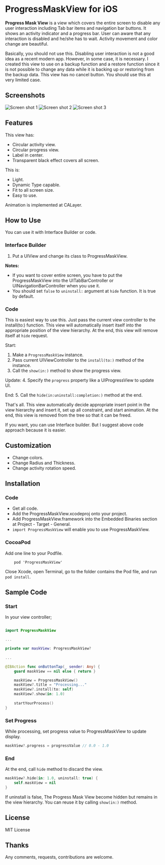 #  ProgressMaskView for iOS

**Progress Mask View** is a view which covers the entire screen to disable any user interaction including Tab bar items and navigation bar buttons. It shows an activity indicator and a progress bar. User can aware that any interaction is disabled and he/she has to wait. Activity movement and color change are beautiful.

Basically, you should not use this. Disabling user interaction is not a good idea as a recent modern app.
However, in some case, it is necessary. I created this view to use on a backup function and a restore function since it is not possible to change any data while it is backing up or restoring from the backup data. This view has no cancel button.
You should use this at very limited case.

## Screenshots
![Screen shot 1](./10fps.gif)
![Screen shot 2](./10fps-2.gif)
![Screen shot 3](./10fps-3.gif)

## Features
This view has:
 - Circular activity view.
 - Circular progress view.
 - Label in center.
 - Transparent black effect covers all screen.
 
This is:
 - Light.
 - Dynamic Type capable.
 - Fit to all screen size.
 - Easy to use.

Animation is implemented at CALayer.

## How to Use

You can use it with Interface Builder or code.
### Interface Builder
1. Put a UIView and change its class to ProgressMaskView.

**Notes:**
- If you want to cover entire screen, you have to put the ProgressMaskView into the UITabBarController or UINavigationBarController when you use it. 
- You should set `false` to  `uninstall:` argument at `hide` function. It is true by default.

### Code
This is easiest way to use this.
Just pass the current view controller to the install(to:) function. This view will automatically insert itself into the appropriate position of the view hierarchy.
At the end, this view will remove itself at `hide` request. 

Start:
1. Make a `ProgressMaskView` instance.
2. Pass current UIViewController to the `install(to:)` method of the instance.
3. Call the `show(in:)` method to show the progress view.

Update:
4. Specify the `progress` property like a UIProgressView to update UI.

End:
5. Call the `hide(in:uninstall:completion:)` method at the end.

That's all. This view automatically decide appropriate insert point in the view hierarchy and insert it, set up all constraint, and start animation. At the end, this view is removed from the tree so that it can be freed.

If you want, you can use Interface builder. But I suggest above code approach because it is easier.


## Customization
 - Change colors.
 - Change Radius and Thickness.
 - Change activity rotation speed.

## Installation

### Code
- Get all code.
- Add the ProgressMaskView.xcodeproj onto your project.
- Add ProgressMaskView.framework into the Embedded Binaries section at Project - Target - General.
- `import ProgressMaskView` will enable you to use ProgressMaskView.

### CocoaPod
Add one line to your Podfile.

```podfile
    pod 'ProgressMaskView'
```
Close Xcode, open Terminal, go to the folder contains the Pod file, and run `pod install`.

## Sample Code

### Start

In your view controller;

```Swift

import ProgressMaskView

...

private var maskView: ProgressMaskView?
    
...

@IBAction func onButtonTap(_ sender: Any) {
    guard maskView == nil else { return }

    maskView = ProgressMaskView()
    maskView?.title = "Processing..."
    maskView?.install(to: self)
    maskView?.show(in: 1.0)
        
    startYourProcess()
}
```

### Set Progress

While processing, set progress value to ProgressMaskView to update display.

```Swift
maskView?.progress = progressValue // 0.0 - 1.0
```

### End

At the end, call `hide` method to discard the view.

```Swift
maskView?.hide(in: 1.0, uninstall: true) {
    self.maskView = nil
}
```

If uninstall is false, The Progress Mask View become hidden but remains in the view hierarchy. You can reuse it by calling `show(in:)` method.

## License
MIT License

## Thanks
Any comments, requests, contributions are welcome.
